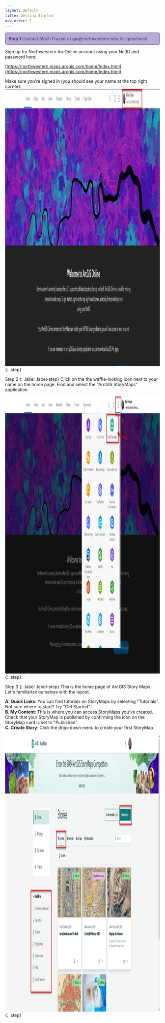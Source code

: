 ```yaml
---
layout: default
title: Getting Started
nav_order: 2
---
```

<div style="border: 1px solid #4E2A84; background-color: #B6ACD1; padding: 10px; border-radius: 5px; color: #4E2A84;">
  <strong>Step 1</strong> Contact Mech Frazier at gis@northwestern.edu for questions!
</div>

Sign up for Northwestern ArcOnline account using your NetID and password here: 

[https://northwestern.maps.arcgis.com/home/index.html](https://northwestern.maps.arcgis.com/home/index.html)

Make sure you're signed in (you should see your name at the top right corner):
<img src="https://raw.githubusercontent.com/nulib-ds/NU-ARTHIST329/refs/heads/main/content/img/sign_in.jpg" alt="Sign In" width="1000" height="900">
{: .step}

   
Step 2
{: .label .label-step}
Click on the the waffle-looking icon next to your name on the home page. Find and select the "ArcGIS StoryMaps" application. 

<img src="https://raw.githubusercontent.com/nulib-ds/NU-ARTHIST329/refs/heads/main/content/img/open_storymaps.jpg" alt="Open StoryMaps" width="1000" height="900">
{: .step}


Step 3
{: .label .label-step}
This is the home page of ArcGIS Story Maps. Let's familiarize ourselves with the layout.

**A. Quick Links**: You can find tutorials on StoryMaps by selecting "Tutorials". Not sure where to start? Try "Get Started". <br> 
**B. My Content**: This is where you can access StoryMaps you've created. Check that your StoryMap is published by confirming the icon on the StoryMap card is set to "Published".<br>
**C. Create Story**: Click the drop-down menu to create your first StoryMap. 
   
<img src="https://raw.githubusercontent.com/nulib-ds/NU-ARTHIST329/refs/heads/main/content/img/storymap_content.jpg" alt="StoryMap Content" width="1000" height="900">
{: .step}
